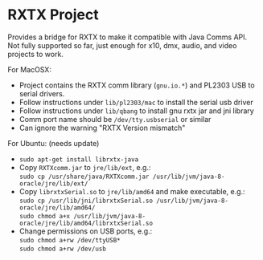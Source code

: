 # RXTX Project

Provides a bridge for RXTX to make it compatible with Java Comms API.  
Not fully supported so far, just enough for x10, dmx, audio, and video projects to work.  

For MacOSX:
- Project contains the RXTX comm library (`gnu.io.*`) and PL2303 USB to serial drivers.
- Follow instructions under `lib/pl2303/mac` to install the serial usb driver
- Follow instructions under `lib/qbang` to install gnu rxtx jar and jni library
- Comm port name should be `/dev/tty.usbserial` or similar
- Can ignore the warning "RXTX Version mismatch"

For Ubuntu: (needs update)
- `sudo apt-get install librxtx-java`
- Copy `RXTXcomm.jar` to `jre/lib/ext`, e.g.:  
  `sudo cp /usr/share/java/RXTXcomm.jar /usr/lib/jvm/java-8-oracle/jre/lib/ext/`
- Copy `librxtxSerial.so` to `jre/lib/amd64` and make executable, e.g.:  
  `sudo cp /usr/lib/jni/librxtxSerial.so /usr/lib/jvm/java-8-oracle/jre/lib/amd64/`  
  `sudo chmod a+x /usr/lib/jvm/java-8-oracle/jre/lib/amd64/librxtxSerial.so`
- Change permissions on USB ports, e.g.:  
  `sudo chmod a+rw /dev/ttyUSB*`  
  `sudo chmod a+rw /dev/usb`
  